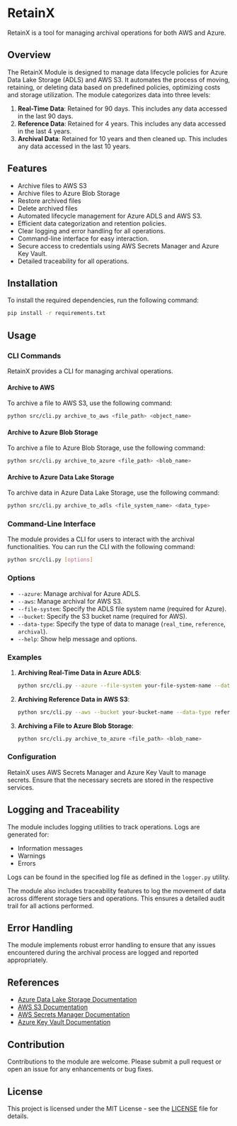 # RetainX

RetainX is a tool for managing archival operations for both AWS and Azure.

## Overview
The RetainX Module is designed to manage data lifecycle policies for Azure Data Lake Storage (ADLS) and AWS S3. It automates the process of moving, retaining, or deleting data based on predefined policies, optimizing costs and storage utilization. The module categorizes data into three levels:

1. **Real-Time Data**: Retained for 90 days. This includes any data accessed in the last 90 days.
2. **Reference Data**: Retained for 4 years. This includes any data accessed in the last 4 years.
3. **Archival Data**: Retained for 10 years and then cleaned up. This includes any data accessed in the last 10 years.

## Features
- Archive files to AWS S3
- Archive files to Azure Blob Storage
- Restore archived files
- Delete archived files
- Automated lifecycle management for Azure ADLS and AWS S3.
- Efficient data categorization and retention policies.
- Clear logging and error handling for all operations.
- Command-line interface for easy interaction.
- Secure access to credentials using AWS Secrets Manager and Azure Key Vault.
- Detailed traceability for all operations.

## Installation
To install the required dependencies, run the following command:

```bash
pip install -r requirements.txt
```

## Usage

### CLI Commands

RetainX provides a CLI for managing archival operations.

#### Archive to AWS

To archive a file to AWS S3, use the following command:

```bash
python src/cli.py archive_to_aws <file_path> <object_name>
```

#### Archive to Azure Blob Storage

To archive a file to Azure Blob Storage, use the following command:

```bash
python src/cli.py archive_to_azure <file_path> <blob_name>
```

#### Archive to Azure Data Lake Storage

To archive data in Azure Data Lake Storage, use the following command:

```bash
python src/cli.py archive_to_adls <file_system_name> <data_type>
```

### Command-Line Interface
The module provides a CLI for users to interact with the archival functionalities. You can run the CLI with the following command:

```bash
python src/cli.py [options]
```

### Options
- `--azure`: Manage archival for Azure ADLS.
- `--aws`: Manage archival for AWS S3.
- `--file-system`: Specify the ADLS file system name (required for Azure).
- `--bucket`: Specify the S3 bucket name (required for AWS).
- `--data-type`: Specify the type of data to manage (`real_time`, `reference`, `archival`).
- `--help`: Show help message and options.

### Examples
1. **Archiving Real-Time Data in Azure ADLS**:
   ```bash
   python src/cli.py --azure --file-system your-file-system-name --data-type real_time
   ```

2. **Archiving Reference Data in AWS S3**:
   ```bash
   python src/cli.py --aws --bucket your-bucket-name --data-type reference
   ```

3. **Archiving a File to Azure Blob Storage**:
   ```bash
   python src/cli.py archive_to_azure <file_path> <blob_name>
   ```

### Configuration

RetainX uses AWS Secrets Manager and Azure Key Vault to manage secrets. Ensure that the necessary secrets are stored in the respective services.

## Logging and Traceability
The module includes logging utilities to track operations. Logs are generated for:
- Information messages
- Warnings
- Errors

Logs can be found in the specified log file as defined in the `logger.py` utility.

The module also includes traceability features to log the movement of data across different storage tiers and operations. This ensures a detailed audit trail for all actions performed.

## Error Handling
The module implements robust error handling to ensure that any issues encountered during the archival process are logged and reported appropriately.

## References
- [Azure Data Lake Storage Documentation](https://docs.microsoft.com/en-us/azure/storage/blobs/data-lake-storage-introduction)
- [AWS S3 Documentation](https://docs.aws.amazon.com/s3/index.html)
- [AWS Secrets Manager Documentation](https://docs.aws.amazon.com/secretsmanager/index.html)
- [Azure Key Vault Documentation](https://docs.microsoft.com/en-us/azure/key-vault/)

## Contribution
Contributions to the module are welcome. Please submit a pull request or open an issue for any enhancements or bug fixes.

## License
This project is licensed under the MIT License - see the [LICENSE](LICENSE) file for details.